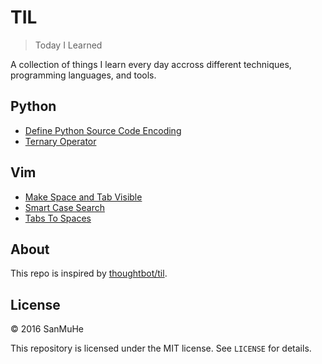 # TIL

> Today I Learned 

A collection of things I learn every day accross different techniques, programming languages, and tools.

## Python
- [Define Python Source Code Encoding](python/define-python-source-code-encoding.md)
- [Ternary Operator](python/ternary-operator.md)

## Vim
- [Make Space and Tab Visible](vim/make-space-and-tab-visible.md)
- [Smart Case Search](vim/smart-case-search.md)
- [Tabs To Spaces](vim/tabs-to-spaces.md)

## About

This repo is inspired by [thoughtbot/til](https://github.com/thoughtbot/til).

## License

&copy; 2016 SanMuHe

This repository is licensed under the MIT license. See `LICENSE` for details.
